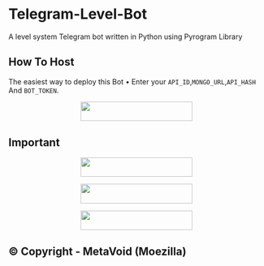 # Telegram-Level-Bot

A level system Telegram bot written in Python using Pyrogram Library

## How To Host
The easiest way to deploy this Bot
• Enter your ```API_ID```,```MONGO_URL```,```API_HASH``` And ```BOT_TOKEN```.
<p align="center"><a href="https://heroku.com/deploy?template=https://github.com/MetavoidTeam/Telegram-Level-Bot"> <img src="https://img.shields.io/badge/Deploy%20To%20Heroku-black?style=for-the-badge&logo=heroku" width="220" height="38.45"/></a></p>


## Important

<p align="center"><a href="https://t.me/metavoidsupport"> <img src="https://img.shields.io/badge/Meta%20Void%20Support-pink?style=for-the-badge" width="220" height="38.45"/></a></p>

<p align="center"><a href="https://t.me/metavoid"> <img src="https://img.shields.io/badge/Meta%20Void%20Channel-blue?style=for-the-badge" width="220" height="38.45"/></a></p>

<p align="center"><a href="https://github.com/MetaVoidTeam/Telegram-Level-Bot/tree/main"> <img src="https://img.shields.io/badge/Public%20Level%20Repo-green?style=for-the-badge" width="220" height="38.45"/></a></p>

## © Copyright - MetaVoid (Moezilla) 
 

